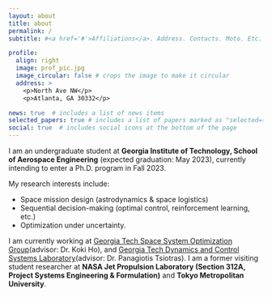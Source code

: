 ```yaml
---
layout: about
title: about
permalink: /
subtitle: #<a href='#'>Affiliations</a>. Address. Contacts. Moto. Etc.

profile:
  align: right
  image: prof_pic.jpg
  image_circular: false # crops the image to make it circular
  address: >
    <p>North Ave NW</p>
    <p>Atlanta, GA 30332</p>

news: true  # includes a list of news items
selected_papers: true # includes a list of papers marked as "selected={true}"
social: true  # includes social icons at the bottom of the page
---
```


I am an undergraduate student at <b>Georgia Institute of Technology, School of Aerospace Engineering</b> (expected graduation: May 2023), currently intending to enter a Ph.D. program in Fall 2023. 

My research interests include:

- Space mission design (astrodynamics & space logistics)
- Sequential decision-making (optimal control, reinforcement learning, etc.)
- Optimization under uncertainty.

I am currently working at [Georgia Tech Space System Optimization Group](https://ssog.ae.gatech.edu/)(advisor: Dr. Koki Ho), and [Georgia Tech Dynamics and Control Systems Laboratory](https://dcsl.gatech.edu/)(advisor: Dr. Panagiotis Tsiotras). I am a former visiting student researcher at <b>NASA Jet Propulsion Laboratory (Section 312A, Project Systems Engineering & Formulation)</b> and <b>Tokyo Metropolitan University</b>.


